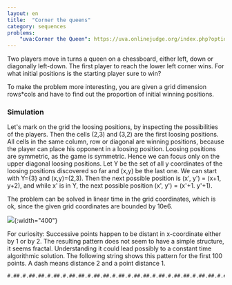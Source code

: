 ```yaml
---
layout: en
title:  "Corner the queens"
category: sequences
problems:
    "uva:Corner the Queen": https://uva.onlinejudge.org/index.php?option=com_onlinejudge&Itemid=8&page=show_problem&problem=2835
---
```


Two players move in turns a queen on a chessboard, either left, down or diagonally left-down. The first player to reach the lower left corner wins.  For what initial positions is the starting player sure to win?

To make the problem more interesting, you are given a grid dimension rows*cols and have to find out the proportion of initial winning positions.

### Simulation

Let's mark on the grid the loosing positions, by inspecting the possibilities of the players. Then the cells (2,3) and (3,2) are the first loosing positions. All cells in the same column, row or diagonal are winning positions, because the player can place his opponent in a loosing position. Loosing positions are symmetric, as the game is symmetric.  Hence we can focus only on the upper diagonal loosing positions.  Let Y be the set of all y coordinates of the loosing positions discovered so far and (x,y) be the last one.  We can start with Y={3} and (x,y)=(2,3).  Then the next possible position is (x', y') = (x+1, y+2), and while x' is in Y, the next possible position (x', y') = (x'+1. y'+1).

The problem can be solved in linear time in the grid coordinates, which is ok, since the given grid coordinates are bounded by 10e6.

![]({{site.images}}corner-the-queens.svg){:width="400"}

For curiosity:
Successive points happen to be distant in x-coordinate either by 1 or by 2.  The resulting pattern does not seem to have a simple structure, it seems fractal.  Understanding it could lead possibly to a constant time algorithmic solution.  The following string shows this pattern for the first 100 points. A dash means distance 2 and a point distance 1.

    #.##.#.##.##.#.##.#.##.##.#.##.##.#.##.#.##.##.#.##.#.##.##.#.##.##.#.##.#.##.##.#.##.##.#.##.#.##.#
